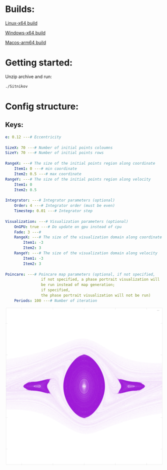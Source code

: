 # Builds:

[Linux-x64 build](https://github.com/MaxDrom/Sitnikov/releases/download/latest/linux-x64.zip)

[Windows-x64 build](https://github.com/MaxDrom/Sitnikov/releases/download/latest/win-x64.zip)

[Macos-arm64 build](https://github.com/MaxDrom/Sitnikov/releases/download/latest/osx-arm64.zip)

# Getting started:

Unzip archive and run:

```bash
./Sitnikov
```

# Config structure:

## Keys:

```yaml
e: 0.12 ---# Eccentricity

SizeX: 70 ---# Number of initial points coloumns
SizeY: 70 ---# Number of initial points rows

RangeX: ---# The size of the initial points region along coordinate
    Item1: 0 ---# min coordinate
    Item2: 0.5 ---# max coordinate
RangeY: ---# The size of the initial points region along velocity
    Item1: 0 
    Item2: 0.5

Integrator: ---# Integrator parameters (optional)
    Order: 4 ---# Integrator order (must be even)
    Timestep: 0.01 ---# Integrator step

Visualization: ---# Visualization parameters (optional)
    OnGPU: true ---# Do update on gpu instead of cpu
    Fade: 3 ---# 
    RangeX: ---# The size of the visualization domain along coordinate
        Item1: -3
        Item2: 3
    RangeY: ---# The size of the visualization domain along velocity
        Item1: -3
        Item2: 3

Poincare: ---# Poincare map parameters (optional, if not specified, 
                if not specified, a phase portrait visualization will 
                be run instead of map generation; 
                if specified, 
                the phase portrait visualization will not be run)
    Periods: 100 ---# Number of iteration
```
![image](plot.png)
